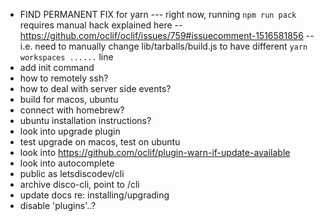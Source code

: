 - FIND PERMANENT FIX for yarn --- right now, running `npm run pack` requires manual hack explained here -- https://github.com/oclif/oclif/issues/759#issuecomment-1516581856 -- i.e. need to manually change lib/tarballs/build.js to have different `yarn workspaces ......` line
- add init command
- how to remotely ssh?
- how to deal with server side events?
- build for macos, ubuntu
- connect with homebrew?
- ubuntu installation instructions?
- look into upgrade plugin
- test upgrade on macos, test on ubuntu
- look into https://github.com/oclif/plugin-warn-if-update-available
- look into autocomplete
- public as letsdiscodev/cli
- archive disco-cli, point to /cli
- update docs re: installing/upgrading
- disable 'plugins'..?

